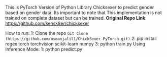 This is PyTorch Version of Python Library Chicksexer to predict gender based on gender data. Its important to note that This implementation is not trained on complete dataset but can be trained.
**Original Repo Link**: https://github.com/kensk8er/chicksexer

How to run:
  1: Clone the repo `Git Clone  (https://github.com/usmanjalil1/ChickSexer-PyTorch.git)`
  2: pip install regex torch torchvision scikit-learn numpy
  3: python train.py
Using Inference Mode:
  1: python predict.py
